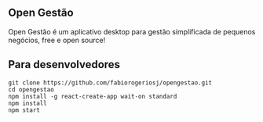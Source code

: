 ## Open Gestão

Open Gestão é um aplicativo desktop para gestão simplificada de pequenos negócios, free e open source!

## Para desenvolvedores

```
git clone https://github.com/fabiorogeriosj/opengestao.git
cd opengestao
npm install -g react-create-app wait-on standard
npm install
npm start
```
